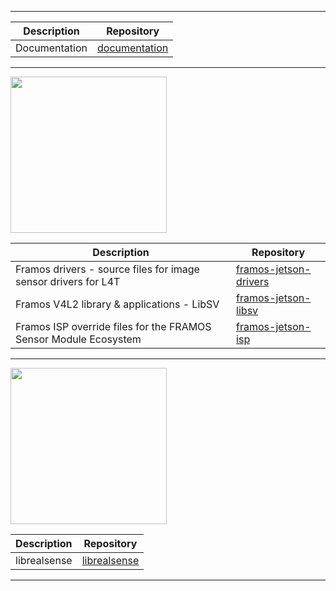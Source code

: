 -----------------------------------------------------------------------------------------------------------------------------------------------------

| Description   | Repository                                                   |
|---------------|--------------------------------------------------------------|
| Documentation | [documentation](https://github.com/framosgmbh/documentation.git) |

-----------------------------------------------------------------------------------------------------------------------------------------------------

<img src="https://www.nvidia.com/content/dam/en-zz/Solutions/about-nvidia/logo-and-brand/01-nvidia-logo-horiz-500x200-2c50-d.png" width="250">

| Description                                                    | Repository                                                                           |
|----------------------------------------------------------------|--------------------------------------------------------------------------------------|
| Framos drivers - source files for image sensor drivers for L4T | [framos-jetson-drivers](https://github.com/framosgmbh/framos-jetson-drivers.git)     |
| Framos V4L2 library & applications - LibSV | [framos-jetson-libsv](https://github.com/framosgmbh/framos-jetson-libsv.git)                             |
| Framos ISP override files for the FRAMOS Sensor Module Ecosystem | [framos-jetson-isp](https://github.com/framosgmbh/framos-jetson-isp.git)           |

----------------------------------------------------------------------------------------------------------------------------------------------------

<img src="https://www.intelrealsense.com/wp-content/uploads/2024/01/realsense-sparked-rgb-onlight-378px.png" width="250">

| Description  | Repository                                                 |
|--------------|------------------------------------------------------------|
| librealsense | [librealsense](https://github.com/framosgmbh/librealsense.git) |

----------------------------------------------------------------------------------------------------------------------------------------------------
